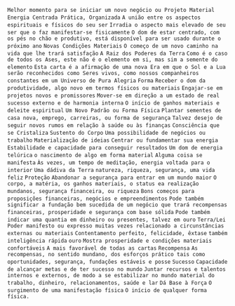 `Melhor momento para se iniciar um novo negócio ou Projeto Material` `Energia Centrada Prática, Organizada` `A união entre os aspectos espirituais e físicos do seu ser` `Irradia o aspecto mais elevado de seu ser que o faz manifestar-se fisicamente` `O dom de estar centrado, com os pés no chão e produtivo, está disponível para ser usado durante o próximo ano` `Novas Condições Materiais` `O começo de um novo caminho na vida que lhe trará satisfação` `A Raiz dos Poderes da Terra` `Como é o caso de todos os Ases, este não é o elemento em si, mas sim a semente do elemento` `Esta carta é a afirmação de uma nova Era em que o Sol e a Lua serão reconhecidos como Seres vivos, como nossos companheiros constantes em um Universo de Pura Alegria` `Forma` `Receber o dom da produtividade, algo novo em termos físicos ou materiais` `Engajar-se em projetos novos e promissores` `Mover-se em direção a um estado de real sucesso externo e de harmonia interna` `O início de ganhos materiais e deleite espiritual` `Um Novo Padrão ou Forma Física` `Plantar sementes de casa nova, emprego, carreiras, ou forma de segurança` `Talvez desejo de seguir novos rumos em relação à saúde ou às finanças` `Consciência que se Cristaliza` `Sustento do Corpo` `Uma possibilidade de negócios ou trabalho` `Materialização de ideias` `Centrar ou fundamentar sua energia` `Estabilidade e capacidade para conseguir resultados` `Um dom de energia telúrica` `o nascimento de algo em forma material` `Alguma coisa se manifesta` `Às vezes, um tempo de meditação, energia voltada para o interior` `Uma dádiva da Terra` `natureza, riqueza, segurança, uma vida feliz` `Proteção` `Abandonar a segurança para entrar em um mundo maior` `O corpo, a matéria, os ganhos materiais, o status ea realização mundanos, segurança financeira, ou riqueza` `Bons começos para proposições financeiras, negócios e empreendimentos` `Pode também significar a fundação bem sucedida de um negócio que trará recompensas financeiras, prosperidade e segurança com base sólida` `Pode também indicar uma quantia em dinheiro ou presentes, talvez em ouro` `Terra/Lei` `Poder manifesto ou expresso muitas vezes relacionado a circunstâncias externas ou materiais` `Contentamento perfeito, felicidade, êxtase` `também inteligência rápida` `ouro` `Mostra prosperidade e condições materiais confortáveis` `A mais favorável de todas as cartas` `Recompensa` `As recompensas, no sentido mundano, dos esforços prático tais como oportunidades, segurança, fundações estáveis e posse` `Sucesso` `Capacidade de alcançar metas e de ter sucesso no mundo` `Juntar recursos e talentos internos e externos, de modo a se estabilizar no mundo material do trabalho, dinheiro, relacionamentos, saúde e lar` `Dá Base à Força` `O surgimento de uma manifestação física` `O início de qualquer forma física.`  